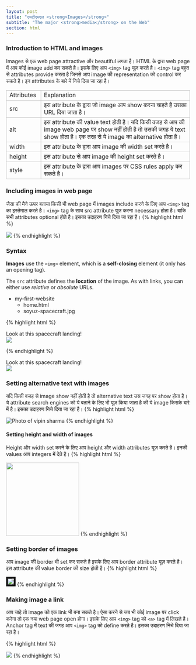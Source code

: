 ```yaml
---
layout: post
title: "एचटीएमएल <strong>Images</strong>"
subtitle: "The major <strong>media</strong> on the Web"
section: html
---
```



### Introduction to HTML and images 


Images से एक web page attractive और beautiful लगता है। HTML के द्वारा web page में आप कोई image add कर सकते है। इसके लिए आप `<img>` tag यूज़ करते है। `<img>` tag बहुत से attributes provide करता है जिनसे आप image की representation को control कर सकते है। इन attributes के बारे में निचे दिया जा रहा है। 

<div class="table">
<table class="MsoTableGrid"><tbody style="border:0 none silver"><tr style="border:0 none silver"><td style="border:1px solid silver"><div class="MsoNormal">
Attributes&nbsp;</div>
</td><td style="border:1px solid silver"><div class="MsoNormal">
Explanation&nbsp;</div>
</td></tr><tr style="border:0 none silver"><td style="border:1px solid silver"><div class="MsoNormal">
src &nbsp;</div>
</td><td style="border-color:silver;border-bottom-width:1px;border-bottom-style:solid;border-right-width:1px;border-right-style:solid"><div class="MsoNormal">
इस attribute के द्वारा जो image आप show करना चाहते है उसका URL दिया जाता है। &nbsp;&nbsp;</div>
</td></tr><tr style="border:0 none silver"><td style="border:1px solid silver"><div class="MsoNormal">
alt &nbsp;</div>
</td><td style="border-color:silver;border-bottom-width:1px;border-bottom-style:solid;border-right-width:1px;border-right-style:solid"><div class="MsoNormal">
इस attribute की value text होती है। यदि किसी वजह से आप की image web page पर show नहीं होती है तो उसकी जगह ये text show होता है। एक तरह से ये image का alternative होता है। &nbsp;&nbsp;</div>
</td></tr><tr style="border:0 none silver"><td style="border:1px solid silver"><div class="MsoNormal">
width &nbsp;</div>
</td><td style="border-color:silver;border-bottom-width:1px;border-bottom-style:solid;border-right-width:1px;border-right-style:solid"><div class="MsoNormal">
इस attribute के द्वारा आप image की width set करते है।&nbsp;</div>
</td></tr><tr style="border:0 none silver"><td style="border:1px solid silver"><div class="MsoNormal">
height &nbsp;</div>
</td><td style="border-color:silver;border-bottom-width:1px;border-bottom-style:solid;border-right-width:1px;border-right-style:solid"><div class="MsoNormal">
इस attribute से आप image की height set करते है। &nbsp;&nbsp;</div>
</td></tr><tr style="border:0 none silver"><td style="border:1px solid silver"><div class="MsoNormal">
style &nbsp;</div>
</td><td style="border-color:silver;border-bottom-width:1px;border-bottom-style:solid;border-right-width:1px;border-right-style:solid"><div class="MsoNormal">
इस attribute के द्वारा आप images पर CSS rules apply कर सकते है। &nbsp;&nbsp;</div>
</td></tr></tbody></table>

</div>


### Including images in web page 

जैसा की मैने ऊपर बताया किसी भी web page में images include करने के लिए आप `<img>` tag का इस्तेमाल करते है। `<img>` tag के साथ src attribute यूज़ करना necessary होता है। बाकि सभी attributes optional होते है। इसका उदाहरण निचे दिया जा रहा है।
{% highlight html %}
<html>
<head>
<title>Web page with image</title>
</head>
<body>
<img src="image-url">
</body>
</html>
{% endhighlight %}


### Syntax

**Images** use the `<img>` element, which is a **self-closing** element (it only has an opening tag).

The `src` attribute defines the **location** of the image. As with links, you can either use _relative_ or _absolute_ URLs.

<ul class="files">
  <li>
    <i class="fa fa-folder-o"></i>
    my-first-website
    <ul>
      <li>
        <i class="fa fa-file-code-o"></i>
        home.html
      </li>
      <li>
        <i class="fa fa-image"></i>
        soyuz-spacecraft.jpg
      </li>
    </ul>
  </li>
</ul>

{% highlight html %}
<p>
  Look at this spacecraft landing!
  <br>
  <img src="soyuz-spacecraft.jpg">
</p>
{% endhighlight %}

<div class="result">
  <p>
    Look at this spacecraft landing!
    <br>
    <img src="https://codehubplatform.github.io/EnglishWebContent/images/soyuz-spacecraft.jpg">
  </p>
</div>            

### Setting alternative text with images 

यदि किसी वजह से image show नहीं होती है तो alternative text उस जगह पर show होता है। ये attribute search engines को ये बताने के लिए भी यूज़ किया जाता है की ये image किसके बारे में है। इसका उदाहरण निचे दिया जा रहा है।
{% highlight html %}
<html> 
<head>
<title>Image with alternative text</title>
</head>
<body>
<img src="image-url" alt="Photo of vipin sharma">
</body>
</html> 
{% endhighlight %}


#### Setting height and width of images 

Height और width set करने के लिए आप height और width attributes यूज़ करते है। इनकी values आप integers में देते है। 
{% highlight html %}
<html> 
<head>
<title>Image with alternative text</title>
</head>
<body>
<img src="image-url" height="200" width="200" >
</body>
</html> 
{% endhighlight %}


### Setting border of images 

आप image की border भी set कर सकते है इसके लिए आप border attribute यूज़ करते है। इस attribute की value border की size होती है।
{% highlight html %}
<html> 
<head>
<title>Image with alternative text</title>
</head>
<body>
<img src="image-url" border="5" >
</body>
</html> 
{% endhighlight %}

   
### Making image a link 

आप चाहे तो image को एक link भी बना सकते है। ऐसा करने से जब भी कोई image पर click करेगा तो एक नया web page open होगा। इसके लिए आप `<img>` tag को `<a>` tag में लिखते है। Anchor tag में text की जगह आप `<img>` tag को define करते है। इसका उदाहरण निचे दिया जा रहा है। 


{% highlight html %}
<html> 
<head>
<title>Image with alternative text</title>
</head>
<body>
<a href="www.besthinditutorials.com">
<img src="image-url"></a>
</body>
</html> 
{% endhighlight %}












